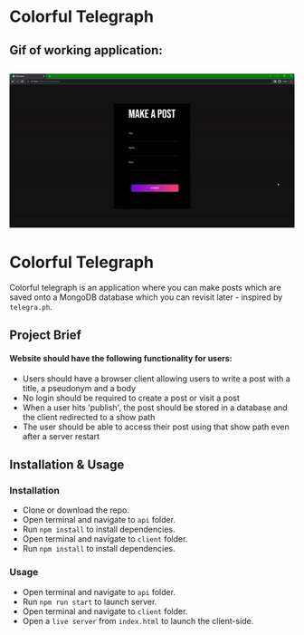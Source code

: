 # Colorful Telegraph

## Gif of working application:

## ![Gif](./lap2challenge.gif "telegraph inspired posting app")

# Colorful Telegraph

Colorful telegraph is an application where you can make posts which are saved onto a MongoDB database which you can revisit later - inspired by `telegra.ph`.

## Project Brief

#### Website should have the following functionality for users:

- Users should have a browser client allowing users to write a post with a title, a pseudonym and a body
- No login should be required to create a post or visit a post
- When a user hits 'publish', the post should be stored in a database and the client redirected to a show path
- The user should be able to access their post using that show path even after a server restart

## Installation & Usage

### Installation

- Clone or download the repo.
- Open terminal and navigate to `api` folder.
- Run `npm install` to install dependencies.
- Open terminal and navigate to `client` folder.
- Run `npm install` to install dependencies.

### Usage
- Open terminal and navigate to `api` folder.
- Run `npm run start` to launch server.
- Open terminal and navigate to `client` folder.
- Open a `live server` from `index.html` to launch the client-side.

